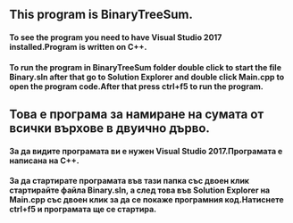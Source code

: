 ## This program is BinaryTreeSum.
#### To see the program you need to have Visual Studio 2017 installed.Program is written on C++.
#### To run the program in BinaryTreeSum folder double click to start the file Binary.sln after that go to Solution Explorer and double click Main.cpp to open the program code.After that press ctrl+f5 to run the program.

## Това е програма за намиране на сумата от всички върхове в двуично дърво.
#### За да видите програмата ви е нужен Visual Studio 2017.Програмата е написана на C++.
#### За да стартирате програмата във тази папка със двоен клик стартирайте файла Binary.sln, а след това във Solution Explorer на Main.cpp със двоен клик за да се покаже програмния код.Натиснете ctrl+f5 и програмата ще се стартира.
